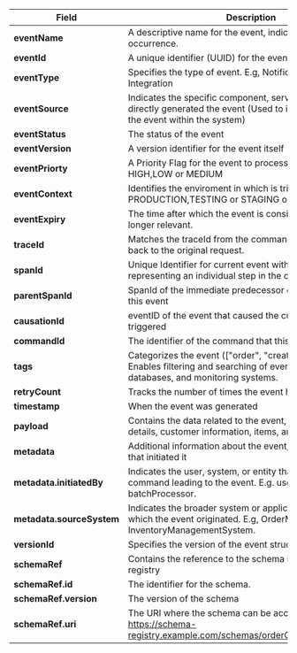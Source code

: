 | **Field** | **Description** |
|----------|----------|
| **eventName** | A descriptive name for the event, indicating the occurrence. |
| **eventId** |A unique identifier (UUID) for the event. |
| **eventType** |  Specifies the type of event. E.g, Notification, Domain, Integration |
| **eventSource** |  Indicates the specific component, service, or module that directly generated the event (Used to identify the origin of the event within the system) |
| **eventStatus** |  The status of the event |
| **eventVersion** |  A version identifier for the event itself  |
| **eventPriorty** |  A Priority Flag for the event to process immediately.Eg: HIGH,LOW or MEDIUM  |
| **eventContext** | Identifies the enviroment in which is triggered. could be PRODUCTION,TESTING or STAGING or something similar |
| **eventExpiry** | The time after which the event is considered stale or no longer relevant.  |
| **traceId** |Matches the traceId from the command to tie the event back to the original request. |
| **spanId** | Unique Identifier for current event within the trace, representing an individual step in the chain |
| **parentSpanId** | SpanId of the immediate predecessor event that triggered this event|
| **causationId** | eventID of the event that caused the current event to be triggered|
| **commandId** | The identifier of the command that this event is related to. |
| **tags** | Categorizes the event (["order", "creation,"ecommerice"]), Enables filtering and searching of events in logs, databases, and monitoring systems. |
| **retryCount** | Tracks the number of times the event has been retried  |
| **timestamp** | When the event was generated |
| **payload** |Contains the data related to the event, such as order details, customer information, items, and total amount. |
| **metadata** |  Additional information about the event, such as the service that initiated it |
| **metadata.initiatedBy** |   Indicates the user, system, or entity that initiated the command leading to the event. E.g. user123, admin, batchProcessor. |
| **metadata.sourceSystem** |   Indicates the broader system or application context from which the event originated. E.g, OrderManagementSystem, InventoryManagementSystem. |
| **versionId** |Specifies the version of the event structure (1.0). |
| **schemaRef** |Contains the reference to the schema in the schema registry |
| **schemaRef.id** | The identifier for the schema. |
| **schemaRef.version** | The version of the schema |
| **schemaRef.uri** | The URI where the schema can be accessed (For e.g, https://schema-registry.example.com/schemas/orderCreatedSchema/1.0). |
